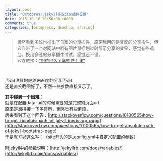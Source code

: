 ```yaml
---
layout: post
title: "Octopress,jekyll多说分享插件设置"
date: 2015-10-16 19:56:06 +0800
comments: true
categories: [octopress, duoshuo, sharing]
---
```


> 偶然看到多说也推出了自家的分享插件，原来我用的是百度的分享插件，但它自带了一个对网站中所有图片鼠标划过时显示分享的效果，感觉有些鸡肋。换用多说的分享插件试试，感觉还不错。             
官方链接：[“期待已久分享插件上线”](http://dev.duoshuo.com/threads/549a781ff07c81f20daba426)    
<!--more-->
<br> 

代码(注释的是原来百度的分享代码):    
还是直接截图好了，不然一些参数直接显示了。    
<img class="lazy" data-original="/images/blog/151014_diary/bsharing.png">    

<i class="fa fa-bug"></i>**其中碰到一个困难：**   
就是在配置data-url的时候需要的是完整的页面url    
原来是想拼接一下字符串，但感觉有些麻烦，   
后来看到了这个回答：[http://stackoverflow.com/questions/10100565/how-to-get-absolute-path-of-jekyll-bootstrap-page](http://stackoverflow.com/questions/10100565/how-to-get-absolute-path-of-jekyll-bootstrap-page)    
于是就可以这么写：<img class="lazy" data-original="/images/blog/151014_diary/bsharing_part.png">（site开头的是_config.yml中自定义配置的参数）     
<br>
<i class="fa fa-hand-spock-o"></i>附jekyll中的参数说明：[http://jekyllrb.com/docs/variables/](http://jekyllrb.com/docs/variables/)    



<br><br>